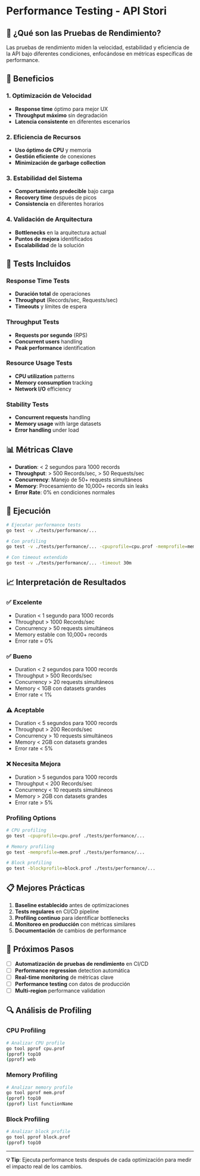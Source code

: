 # Performance Testing - API Stori

## 🎯 ¿Qué son las Pruebas de Rendimiento?

Las pruebas de rendimiento miden la velocidad, estabilidad y eficiencia de la API bajo diferentes condiciones, enfocándose en métricas específicas de performance.

## 🚀 Beneficios

### **1. Optimización de Velocidad**
- **Response time** óptimo para mejor UX
- **Throughput máximo** sin degradación
- **Latencia consistente** en diferentes escenarios

### **2. Eficiencia de Recursos**
- **Uso óptimo de CPU** y memoria
- **Gestión eficiente** de conexiones
- **Minimización de garbage collection**

### **3. Estabilidad del Sistema**
- **Comportamiento predecible** bajo carga
- **Recovery time** después de picos
- **Consistencia** en diferentes horarios

### **4. Validación de Arquitectura**
- **Bottlenecks** en la arquitectura actual
- **Puntos de mejora** identificados
- **Escalabilidad** de la solución

## 🧪 Tests Incluidos

### **Response Time Tests**
- **Duración total** de operaciones
- **Throughput** (Records/sec, Requests/sec)
- **Timeouts** y límites de espera

### **Throughput Tests**
- **Requests por segundo** (RPS)
- **Concurrent users** handling
- **Peak performance** identification

### **Resource Usage Tests**
- **CPU utilization** patterns
- **Memory consumption** tracking
- **Network I/O** efficiency

### **Stability Tests**
- **Concurrent requests** handling
- **Memory usage** with large datasets
- **Error handling** under load

## 📊 Métricas Clave

- **Duration**: < 2 segundos para 1000 records
- **Throughput**: > 500 Records/sec, > 50 Requests/sec
- **Concurrency**: Manejo de 50+ requests simultáneos
- **Memory**: Procesamiento de 10,000+ records sin leaks
- **Error Rate**: 0% en condiciones normales

## 🚀 Ejecución

```bash
# Ejecutar performance tests
go test -v ./tests/performance/...

# Con profiling
go test -v ./tests/performance/... -cpuprofile=cpu.prof -memprofile=mem.prof

# Con timeout extendido
go test -v ./tests/performance/... -timeout 30m
```

## 📈 Interpretación de Resultados

### **✅ Excelente**
- Duration < 1 segundo para 1000 records
- Throughput > 1000 Records/sec
- Concurrency > 50 requests simultáneos
- Memory estable con 10,000+ records
- Error rate = 0%

### **✅ Bueno**
- Duration < 2 segundos para 1000 records
- Throughput > 500 Records/sec
- Concurrency > 20 requests simultáneos
- Memory < 1GB con datasets grandes
- Error rate < 1%

### **⚠️ Aceptable**
- Duration < 5 segundos para 1000 records
- Throughput > 200 Records/sec
- Concurrency > 10 requests simultáneos
- Memory < 2GB con datasets grandes
- Error rate < 5%

### **❌ Necesita Mejora**
- Duration > 5 segundos para 1000 records
- Throughput < 200 Records/sec
- Concurrency < 10 requests simultáneos
- Memory > 2GB con datasets grandes
- Error rate > 5%

### **Profiling Options**
```bash
# CPU profiling
go test -cpuprofile=cpu.prof ./tests/performance/...

# Memory profiling
go test -memprofile=mem.prof ./tests/performance/...

# Block profiling
go test -blockprofile=block.prof ./tests/performance/...
```

## 📋 Mejores Prácticas

1. **Baseline establecido** antes de optimizaciones
2. **Tests regulares** en CI/CD pipeline
3. **Profiling continuo** para identificar bottlenecks
4. **Monitoreo en producción** con métricas similares
5. **Documentación** de cambios de performance

## 🎯 Próximos Pasos

- [ ] **Automatización de pruebas de rendimiento** en CI/CD
- [ ] **Performance regression** detection automática
- [ ] **Real-time monitoring** de métricas clave
- [ ] **Performance testing** con datos de producción
- [ ] **Multi-region** performance validation

## 🔍 Análisis de Profiling

### **CPU Profiling**
```bash
# Analizar CPU profile
go tool pprof cpu.prof
(pprof) top10
(pprof) web
```

### **Memory Profiling**
```bash
# Analizar memory profile
go tool pprof mem.prof
(pprof) top10
(pprof) list functionName
```

### **Block Profiling**
```bash
# Analizar block profile
go tool pprof block.prof
(pprof) top10
```

---

**💡 Tip**: Ejecuta performance tests después de cada optimización para medir el impacto real de los cambios.
